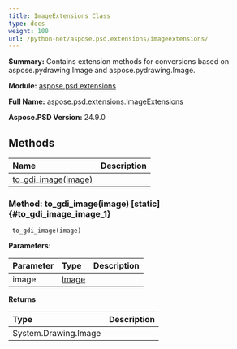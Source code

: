 ```yaml
---
title: ImageExtensions Class
type: docs
weight: 100
url: /python-net/aspose.psd.extensions/imageextensions/
---
```


**Summary:** Contains extension methods for conversions based on aspose.pydrawing.Image and aspose.pydrawing.Image.

**Module:** [aspose.psd.extensions](/psd/python-net/aspose.psd.extensions/)

**Full Name:** aspose.psd.extensions.ImageExtensions

**Aspose.PSD Version:** 24.9.0

## **Methods**
| **Name** | **Description** |
| :- | :- |
| [to_gdi_image(image)](#to_gdi_image_image_1) |    |


### Method: to_gdi_image(image)  [static] {#to_gdi_image_image_1}


```
 to_gdi_image(image) 
```

  

**Parameters:**

| Parameter | Type | Description |
| :- | :- | :- |
| image | [Image](/psd/python-net/aspose.psd/image) |  |

**Returns**

| Type | Description |
| :- | :- |
| System.Drawing.Image |  |


